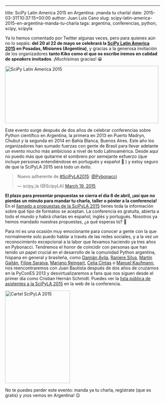 ---
title: SciPy Latin America 2015 en Argentina: ¡manda tu charla!
date: 2015-03-31T10:37:15+00:00
author: Juan Luis Cano
slug: scipy-latin-america-2015-en-argentina-manda-tu-charla
tags: argentina, conferencias, python, scipy, scipyla

Ya lo hemos comentado por Twitter algunas veces, pero para quienes aún no lo sepáis: **del 20 al 22 de mayo se celebrará la [SciPy Latin America 2015](http://www.scipyla.org/conf/2015/) en Posadas, Misiones (Argentina)**, y gracias a la generosa invitación de los organizadores **tanto Kiko como el que os escribe iremos en calidad de _speakers_ invitados**. ¡Muchísimas gracias! 😀

<img src="http://pybonacci.org/wp-content/uploads/2015/03/624x233-fondo-blanco.png" alt="SciPy Latin America 2015" width="499" height="186" class="size-full wp-image-3307" srcset="https://pybonacci.org/wp-content/uploads/2015/03/624x233-fondo-blanco.png 499w, https://pybonacci.org/wp-content/uploads/2015/03/624x233-fondo-blanco-300x111.png 300w" sizes="(max-width: 499px) 100vw, 499px" />

Este evento surge después de dos años de celebrar conferencias sobre Python científico en Argentina, la primera en 2013 en Puerto Madryn, Chubut y la segunda en 2014 en Bahía Blanca, Buenos Aires. Este año los organizadores han sumado fuerzas con gente de Brasil para llevar adelante un evento mucho más ambicioso a nivel de todo Latinoamérica. Desde aquí no puedo más que quitarme el sombrero por semejante esfuerzo (que incluye personas entendiéndose en portugués y español 🙂 ) y estoy seguro de que la SciPyLA 2015 será todo un éxito.

<blockquote class="twitter-tweet" width="550">
  <p>
    Nuevo adherente de <a href="https://twitter.com/hashtag/SciPyLA2015?src=hash">#SciPyLA2015</a>: <a href="https://twitter.com/Pybonacci">@Pybonacci</a>
  </p>
  
  <p>
    &mdash; scipy_la (@ScipyLA) <a href="https://twitter.com/ScipyLA/status/578675365742288898">March 19, 2015</a>
  </p>
</blockquote>



**El plazo para presentar propuestas se cierra el día 6 de abril, ¡así que no pierdas un minuto para mandar tu charla, taller o póster a la conferencia!** En el [llamado a propuestas de la SciPyLA 2015](http://conf.scipyla.org/activity/call_for_proposals) tienes toda la información sobre qué tipo de formatos se aceptan. La conferencia es gratuita, abierta a todo el mundo y habrá charlas en español, inglés y portugués. Nosotros ya hemos mandado nuestras propuestas, ¿a qué esperas tú? 🙂

Para mí es una ocasión muy emocionante para conocer a gente con la que normalmente solo puedo hablar a través de las redes sociales, y a la vez un reconocimiento excepcional a la labor que llevamos haciendo ya tres años en Pybonacci. Tendremos el honor de coincidir con personas que han tenido un papel crucial en el desarrollo de la comunidad Python argentina, hispana en general y brasileña, como [Damián Ávila](http://www.damian.oquanta.info/), [Raniere Silva](http://blog.rgaiacs.com/), [Martín Gaitán](http://mgaitan.github.io/), [Filipe Saraiva](http://blog.filipesaraiva.info/), [Mariano Reingart](http://reingart.blogspot.com.es/), [Celia Cintas](https://yetanotherlog.wordpress.com/) o [Manuel Kaufmann](http://elblogdehumitos.com.ar/), nos reencontraremos con Juan Bautista después de dos años de cruzarnos en la PyConES 2013 y desvirtualizaremos a fans que nos siguen desde el primer día como Cristian Hernán Schmidt. Puedes ver la [lista pública de asistentes a la SciPyLA 2015](http://conf.scipyla.org/stats/attendees) en la web de la conferencia.

[<img src="http://pybonacci.org/wp-content/uploads/2015/03/scipyla2015-211x300.jpg" alt="Cartel SciPyLA 2015" width="211" height="300" class="aligncenter size-medium wp-image-3310" srcset="https://pybonacci.org/wp-content/uploads/2015/03/scipyla2015-211x300.jpg 211w, https://pybonacci.org/wp-content/uploads/2015/03/scipyla2015.jpg 583w" sizes="(max-width: 211px) 100vw, 211px" />](http://pybonacci.org/wp-content/uploads/2015/03/scipyla2015.jpg)

No te puedes perder este evento: manda ya tu charla, regístrate (que es gratis) y ¡nos vemos en Argentina! 😉